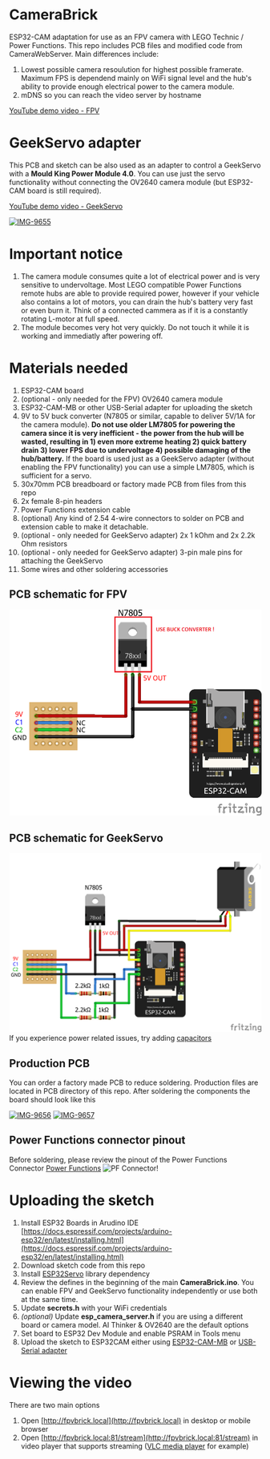 # CameraBrick
ESP32-CAM adaptation for use as an FPV camera with LEGO Technic / Power Functions.
This repo includes PCB files and modified code from CameraWebServer. 
Main differences include:
1. Lowest possible camera resoulution for highest possible framerate. Maximum FPS is dependend mainly on WiFi signal level and the hub's ability to provide enough electrical power to the camera module.
2. mDNS so you can reach the video server by hostname

[YouTube demo video - FPV](https://www.youtube.com/watch?v=FWp9zUCGctc)

# GeekServo adapter
This PCB and sketch can be also used as an adapter to control a GeekServo with a **Mould King Power Module 4.0**. You can use just the servo functionality without connecting the OV2640 camera module (but ESP32-CAM board is still required).

[YouTube demo video - GeekServo](https://www.youtube.com/watch?v=FWp9zUCGctc)

<a href="https://postimg.cc/23VmS53c" target="_blank"><img src="https://i.postimg.cc/23VmS53c/IMG-9655.jpg" alt="IMG-9655"/></a>

# Important notice

1. The camera module consumes quite a lot of electrical power and is very sensitive to undervoltage. Most LEGO compatible Power Functions remote hubs are able to provide required power, however if your vehicle also contains a lot of motors, you can drain the hub's battery very fast or even burn it. Think of a connected cammera as if it is a constantly rotating L-motor at full speed.
2. The module becomes very hot very quickly. Do not touch it while it is working and immediatly after powering off.

# Materials needed

1. ESP32-CAM board
2. (optional - only needed for the FPV) OV2640 camera module
3. ESP32-CAM-MB or other USB-Serial adapter for uploading the sketch
4. 9V to 5V buck converter (N7805 or similar, capable to deliver 5V/1A for the camera module). **Do not use older LM7805 for powering the camera since it is very inefficient - the power from the hub will be wasted, resulting in 1) even more extreme heating 2) quick battery drain 3) lower FPS due to undervoltage 4) possible damaging of the hub/battery.** If the board is used just as a GeekServo adapter (without enabling the FPV functionality) you can use a simple LM7805, which is sufficient for a servo.
5. 30x70mm PCB breadboard or factory made PCB from files from this repo
6. 2x female 8-pin headers 
8. Power Functions extension cable
9. (optional) Any kind of 2.54 4-wire connectors to solder on PCB and extension cable to make it detachable.
10. (optional - only needed for GeekServo adapter) 2x 1 kOhm and 2x 2.2k Ohm resistors 
11. (optional - only needed for GeekServo adapter) 3-pin male pins for attaching the GeekServo 
12. Some wires and other soldering accessories

## PCB schematic for FPV
![wiring!](https://github.com/pink0D/CameraBrick/blob/main/Schematics/fpv_pf_bb.png?raw=true)

## PCB schematic for GeekServo
![wiring!](https://github.com/pink0D/CameraBrick/blob/main/Schematics/fpv_geek_bb.png?raw=true)
If you experience power related issues, try adding [capacitors](https://github.com/pink0D/CameraBrick/blob/main/Schematics/fpv_geek_caps.png?raw=true)

## Production PCB
You can order a factory made PCB to reduce soldering. Production files are located in PCB directory of this repo.
After soldering the components the board should look like this

<a href="https://postimg.cc/Btk3LGKq" target="_blank"><img src="https://i.postimg.cc/Btk3LGKq/IMG-9656.jpg" alt="IMG-9656" width="200"/></a>
<a href="https://postimg.cc/cr3Sf5Rf" target="_blank"><img src="https://i.postimg.cc/cr3Sf5Rf/IMG-9657.jpg" alt="IMG-9657" width="200"/></a>

## Power Functions connector pinout
Before soldering, please review the pinout of the Power Functions Connector [Power Functions](https://www.philohome.com/pf/pfcon.jpg)
![PF Connector!](https://www.philohome.com/pf/pfcon.jpg "PF Connector")

# Uploading the sketch
1. Install ESP32 Boards in Arudino IDE [https://docs.espressif.com/projects/arduino-esp32/en/latest/installing.html](https://docs.espressif.com/projects/arduino-esp32/en/latest/installing.html)
2. Download sketch code from this repo
3. Install [ESP32Servo](https://docs.arduino.cc/libraries/esp32servo/) library dependency
4. Review the defines in the beginning of the main **CameraBrick.ino**. You can enable FPV and GeekServo functionality independently or use both at the same time.
5. Update **secrets.h** with your WiFi credentials
6. *(optional)* Update **esp_camera_server.h** if you are using a different board or camera model. AI Thinker & OV2640 are the default options
7. Set board to ESP32 Dev Module and enable PSRAM in Tools menu
8. Upload the sketch to ESP32CAM either using [ESP32-CAM-MB](https://randomnerdtutorials.com/upload-code-esp32-cam-mb-usb/) or [USB-Serial adapter](https://randomnerdtutorials.com/program-upload-code-esp32-cam/)
   
# Viewing the video
There are two main options
1. Open [http://fpvbrick.local](http://fpvbrick.local) in desktop or mobile browser
2. Open [http://fpvbrick.local:81/stream](http://fpvbrick.local:81/stream) in video player that supports streaming ([VLC media player](https://www.videolan.org/vlc/) for example)
